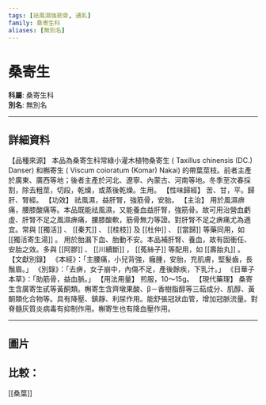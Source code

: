```yaml
---
tags: [祛風濕強筋骨, 通乳]
family: 桑寄生科
aliases: [無別名]
---
```


# 桑寄生

**科屬**: 桑寄生科  
**別名**: 無別名  

---

## 詳細資料
【品種來源】
本品為桑寄生科常綠小灌木植物桑寄生 (
Taxillus chinensis
(DC.) Danser) 和槲寄生 (
Viscum coioratum
(Komar) Nakai) 的帶葉莖枝。前者主產於廣東、廣西等地；後者主產於河北、遼寧、內蒙古、河南等地。冬季至次春採割，除去粗莖，切段，乾燥，或蒸後乾燥。生用。
【性味歸經】
苦、甘，平。歸肝、腎經。
【功效】
祛風濕，益肝腎，強筋骨，安胎。
【主治】
用於風濕痹痛，腰膝酸痛等。本品既能祛風濕，又能養血益肝腎，強筋骨。故可用治營血虧虛、肝腎不足之風濕痹痛，腰膝酸軟，筋骨無力等證。對肝腎不足之痹痛尤為適宜。常與 [[獨活]] 、 [[秦艽]] 、 [[桂枝]] 及 [[杜仲]] 、 [[當歸]] 等藥同用，如 [[獨活寄生湯]] 。
用於胎漏下血、胎動不安。本品補肝腎、養血，故有固衝任、安胎之效。多與 [[阿膠]] 、 [[川續斷]] ， [[菟絲子]] 等配用，如 [[壽胎丸]] 。
【文獻別錄】
《本經》：「主腰痛，小兒背強，癰腫，安胎，充肌膚，堅髮齒，長鬚眉。」
《別錄》：「去痹，女子崩中，內傷不足，產後餘疾，下乳汁。」
《日華子本草》：「助筋骨，益血脈。」
【用法用量】
煎服，10～15g。
【現代藥理】
桑寄生含廣寄生甙等黃酮類。槲寄生含齊墩果酸、β－香樹脂醇等三萜成分、肌醇、黃酮類化合物等。具有降壓、鎮靜、利尿作用。能舒張冠狀血管，增加冠脈流量。對脊髓灰質炎病毒有抑制作用。槲寄生也有降血壓作用。

---

## 圖片
## 比較：
[[桑葉]]
